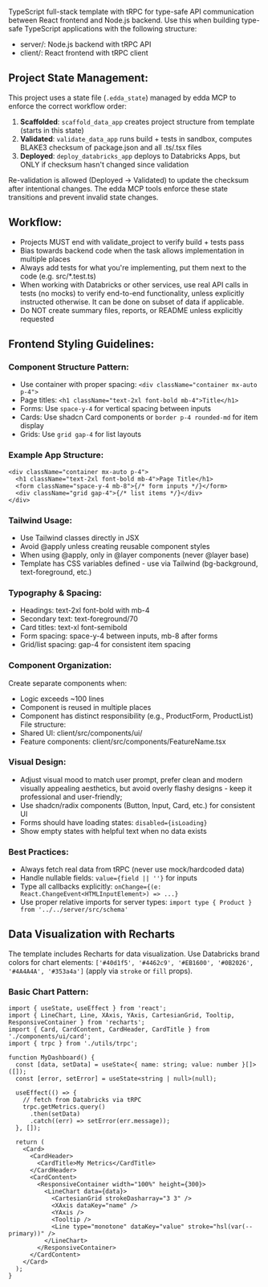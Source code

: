 TypeScript full-stack template with tRPC for type-safe API communication between React frontend and Node.js backend. Use this when building type-safe TypeScript applications with the following structure:
- server/: Node.js backend with tRPC API
- client/: React frontend with tRPC client

## Project State Management:
This project uses a state file (`.edda_state`) managed by edda MCP to enforce the correct workflow order:
1. **Scaffolded**: `scaffold_data_app` creates project structure from template (starts in this state)
2. **Validated**: `validate_data_app` runs build + tests in sandbox, computes BLAKE3 checksum of package.json and all .ts/.tsx files
3. **Deployed**: `deploy_databricks_app` deploys to Databricks Apps, but ONLY if checksum hasn't changed since validation

Re-validation is allowed (Deployed → Validated) to update the checksum after intentional changes. The edda MCP tools enforce these state transitions and prevent invalid state changes.

## Workflow:
- Projects MUST end with validate_project to verify build + tests pass
- Bias towards backend code when the task allows implementation in multiple places
- Always add tests for what you're implementing, put them next to the code (e.g. src/*.test.ts)
- When working with Databricks or other services, use real API calls in tests (no mocks) to verify end-to-end functionality, unless explicitly instructed otherwise. It can be done on subset of data if applicable.
- Do NOT create summary files, reports, or README unless explicitly requested

## Frontend Styling Guidelines:

### Component Structure Pattern:
- Use container with proper spacing: `<div className="container mx-auto p-4">`
- Page titles: `<h1 className="text-2xl font-bold mb-4">Title</h1>`
- Forms: Use `space-y-4` for vertical spacing between inputs
- Cards: Use shadcn Card components or `border p-4 rounded-md` for item display
- Grids: Use `grid gap-4` for list layouts

### Example App Structure:
```tsx
<div className="container mx-auto p-4">
  <h1 className="text-2xl font-bold mb-4">Page Title</h1>
  <form className="space-y-4 mb-8">{/* form inputs */}</form>
  <div className="grid gap-4">{/* list items */}</div>
</div>
```

### Tailwind Usage:
- Use Tailwind classes directly in JSX
- Avoid @apply unless creating reusable component styles
- When using @apply, only in @layer components (never @layer base)
- Template has CSS variables defined - use via Tailwind (bg-background, text-foreground, etc.)

### Typography & Spacing:
- Headings: text-2xl font-bold with mb-4
- Secondary text: text-foreground/70
- Card titles: text-xl font-semibold
- Form spacing: space-y-4 between inputs, mb-8 after forms
- Grid/list spacing: gap-4 for consistent item spacing

### Component Organization:
Create separate components when:
- Logic exceeds ~100 lines
- Component is reused in multiple places
- Component has distinct responsibility (e.g., ProductForm, ProductList)
File structure:
- Shared UI: client/src/components/ui/
- Feature components: client/src/components/FeatureName.tsx

### Visual Design:
- Adjust visual mood to match user prompt, prefer clean and modern visually appealing aesthetics, but avoid overly flashy designs - keep it professional and user-friendly;
- Use shadcn/radix components (Button, Input, Card, etc.) for consistent UI
- Forms should have loading states: `disabled={isLoading}`
- Show empty states with helpful text when no data exists

### Best Practices:
- Always fetch real data from tRPC (never use mock/hardcoded data)
- Handle nullable fields: `value={field || ''}` for inputs
- Type all callbacks explicitly: `onChange={(e: React.ChangeEvent<HTMLInputElement>) => ...}`
- Use proper relative imports for server types: `import type { Product } from '../../server/src/schema'`

## Data Visualization with Recharts

The template includes Recharts for data visualization. Use Databricks brand colors for chart elements: `['#40d1f5', '#4462c9', '#EB1600', '#0B2026', '#4A4A4A', '#353a4a']` (apply via `stroke` or `fill` props).

### Basic Chart Pattern:
```tsx
import { useState, useEffect } from 'react';
import { LineChart, Line, XAxis, YAxis, CartesianGrid, Tooltip, ResponsiveContainer } from 'recharts';
import { Card, CardContent, CardHeader, CardTitle } from './components/ui/card';
import { trpc } from './utils/trpc';

function MyDashboard() {
  const [data, setData] = useState<{ name: string; value: number }[]>([]);
  const [error, setError] = useState<string | null>(null);

  useEffect(() => {
    // fetch from Databricks via tRPC
    trpc.getMetrics.query()
      .then(setData)
      .catch((err) => setError(err.message));
  }, []);

  return (
    <Card>
      <CardHeader>
        <CardTitle>My Metrics</CardTitle>
      </CardHeader>
      <CardContent>
        <ResponsiveContainer width="100%" height={300}>
          <LineChart data={data}>
            <CartesianGrid strokeDasharray="3 3" />
            <XAxis dataKey="name" />
            <YAxis />
            <Tooltip />
            <Line type="monotone" dataKey="value" stroke="hsl(var(--primary))" />
          </LineChart>
        </ResponsiveContainer>
      </CardContent>
    </Card>
  );
}
```
